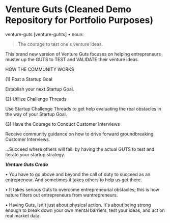 # Venture Guts (Cleaned Demo Repository for Portfolio Purposes)

venture-guts [venture-guhts] • noun:

> The courage to test one's venture ideas.

This brand new version of Venture Guts focuses on helping entrepreneurs muster up the GUTS to TEST and VALIDATE their venture ideas.

HOW THE COMMUNITY WORKS

(1) Post a Startup Goal

Establish your next Startup Goal.

(2) Utilize Challenge Threads

Use Startup Challenge Threads to get help evaluating the real obstacles in the way of your Startup Goal.

(3) Have the Courage to Conduct Customer Interviews

Receive community guidance on how to drive forward groundbreaking Customer Interviews.

...Succeed where others will fail: by having the actual GUTS to test and iterate your startup strategy.

**_Venture Guts Credo_**

• You have to go above and beyond the call of duty to succeed as an entrepreneur. And sometimes it takes others to help us get there.

• It takes serious Guts to overcome entrepreneurial obstacles; this is how nature filters out entrepreneurs from wantrepreneurs.

• Having Guts, isn't just about physical action. It's about being strong enough to break down your own mental barriers, test your ideas, and act on real market data.
